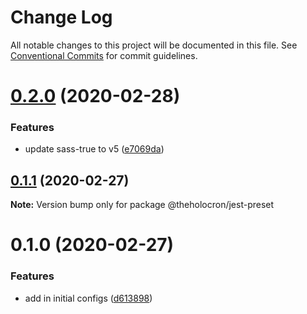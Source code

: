 # Change Log

All notable changes to this project will be documented in this file.
See [Conventional Commits](https://conventionalcommits.org) for commit guidelines.

# [0.2.0](https://github.com/the-holocron/threepio/compare/@theholocron/jest-preset@0.1.1...@theholocron/jest-preset@0.2.0) (2020-02-28)


### Features

* update sass-true to v5 ([e7069da](https://github.com/the-holocron/threepio/commit/e7069dad291ea33e1805ab9f2b719e86e0df236b))





## [0.1.1](https://github.com/the-holocron/threepio/compare/@theholocron/jest-preset@0.1.0...@theholocron/jest-preset@0.1.1) (2020-02-27)

**Note:** Version bump only for package @theholocron/jest-preset





# 0.1.0 (2020-02-27)


### Features

* add in initial configs ([d613898](https://github.com/the-holocron/threepio/commit/d613898f18bb20b7fc879d80c15f025555de2765))
